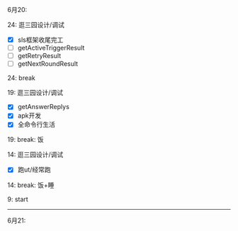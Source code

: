 
6月20:

24: 逛三园设计/调试
- [x] sls框架收尾完工
- [ ] getActiveTriggerResult
- [ ] getRetryResult
- [ ] getNextRoundResult

24: break

19: 逛三园设计/调试
- [x] getAnswerReplys
- [x] apk开发
- [x] 全命令行生活

19: break: 饭

14: 逛三园设计/调试
- [x] 跑ut/经常跑

14: break: 饭+睡

9: start

---

6月21:



<!--



24: break

19: break: 饭

14: break: 饭+睡

9: start

sls
wiki
3d

-->
